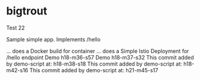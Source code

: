 # bigtrout
Test 22

Sample simple app.
Implements /hello

... does a Docker build for container
... does a Simple Istio Deployment for /hello endpoint
Demo  h18-m36-s57
Demo  h18-m37-s32
This commit added by demo-script at:  h18-m38-s18
This commit added by demo-script at:  h18-m42-s16
This commit added by demo-script at:  h21-m45-s17
